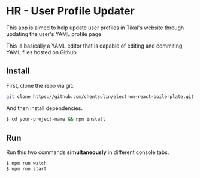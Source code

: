 # HR - User Profile Updater

This app is aimed to help update user profiles in Tikal's website through updating the user's YAML profile page.

This is basically a YAML editor that is capable of editing and commiting YAML files hosted on Github

## Install

First, clone the repo via git:

```bash
git clone https://github.com/chentsulin/electron-react-boilerplate.git your-project-name
```

And then install dependencies.

```bash
$ cd your-project-name && npm install
```


## Run

Run this two commands __simultaneously__ in different console tabs.

```bash
$ npm run watch
$ npm run start
```
